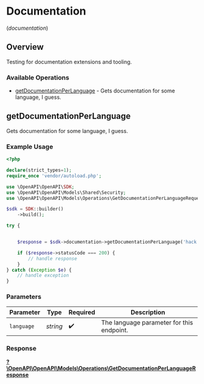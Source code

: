 # Documentation
(*documentation*)

## Overview

Testing for documentation extensions and tooling.

### Available Operations

* [getDocumentationPerLanguage](#getdocumentationperlanguage) - Gets documentation for some language, I guess.

## getDocumentationPerLanguage

Gets documentation for some language, I guess.

### Example Usage

```php
<?php

declare(strict_types=1);
require_once 'vendor/autoload.php';

use \OpenAPI\OpenAPI\SDK;
use \OpenAPI\OpenAPI\Models\Shared\Security;
use \OpenAPI\OpenAPI\Models\Operations\GetDocumentationPerLanguageRequest;

$sdk = SDK::builder()
    ->build();

try {


    $response = $sdk->documentation->getDocumentationPerLanguage('hack');

    if ($response->statusCode === 200) {
        // handle response
    }
} catch (Exception $e) {
    // handle exception
}
```

### Parameters

| Parameter                                 | Type                                      | Required                                  | Description                               |
| ----------------------------------------- | ----------------------------------------- | ----------------------------------------- | ----------------------------------------- |
| `language`                                | *string*                                  | :heavy_check_mark:                        | The language parameter for this endpoint. |


### Response

**[?\OpenAPI\OpenAPI\Models\Operations\GetDocumentationPerLanguageResponse](../../models/operations/GetDocumentationPerLanguageResponse.md)**

